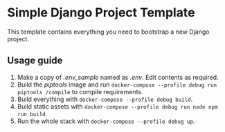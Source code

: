 # Simple Django Project Template

This template contains everything you need to bootstrap a new Django project.

## Usage guide

1. Make a copy of *.env_sample* named as *.env*. Edit contents as required.
2. Build the *piptools* image and run `docker-compose --profile debug run piptools /compile` to compile requirements.
3. Build everything with `docker-compose --profile debug build`.
4. Build static assets with `docker-compose --profile debug run node npm run build`.
5. Run the whole stack with `docker-compose --profile debug up`.
